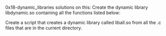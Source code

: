 0x18-dynamic_libraries
solutions on this:
Create the dynamic library libdynamic.so containing all the functions listed below:

Create a script that creates a dynamic library called liball.so from all the .c files that are in the current directory.


